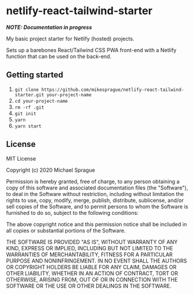 # netlify-react-tailwind-starter

_**NOTE: Documentation in progress**_

My basic project starter for Netlify (hosted) projects.

Sets up a barebones React/Tailwind CSS PWA front-end with a Netlify function that can be used on the back-end.

## Getting started

1. `git clone https://github.com/mikesprague/netlify-react-tailwind-starter.git your-project-name`
1. `cd your-project-name`
1. `rm -rf .git`
1. `git init`
1. `yarn`
1. `yarn start`

## License

MIT License

Copyright (c) 2020 Michael Sprague

Permission is hereby granted, free of charge, to any person obtaining a copy
of this software and associated documentation files (the "Software"), to deal
in the Software without restriction, including without limitation the rights
to use, copy, modify, merge, publish, distribute, sublicense, and/or sell
copies of the Software, and to permit persons to whom the Software is
furnished to do so, subject to the following conditions:

The above copyright notice and this permission notice shall be included in all
copies or substantial portions of the Software.

THE SOFTWARE IS PROVIDED "AS IS", WITHOUT WARRANTY OF ANY KIND, EXPRESS OR
IMPLIED, INCLUDING BUT NOT LIMITED TO THE WARRANTIES OF MERCHANTABILITY,
FITNESS FOR A PARTICULAR PURPOSE AND NONINFRINGEMENT. IN NO EVENT SHALL THE
AUTHORS OR COPYRIGHT HOLDERS BE LIABLE FOR ANY CLAIM, DAMAGES OR OTHER
LIABILITY, WHETHER IN AN ACTION OF CONTRACT, TORT OR OTHERWISE, ARISING FROM,
OUT OF OR IN CONNECTION WITH THE SOFTWARE OR THE USE OR OTHER DEALINGS IN THE
SOFTWARE.
